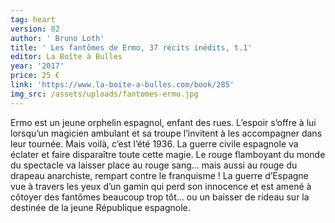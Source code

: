 ```yaml
---
tag: heart
version: 82
author: ' Bruno Loth'
title: ' Les fantômes de Ermo, 37 récits inédits, t.1'
editor: La Boîte à Bulles
year: '2017'
price: 25 €
link: 'https://www.la-boite-a-bulles.com/book/285'
img_src: /assets/uploads/fantomes-ermo.jpg
---
```

Ermo est un jeune orphelin espagnol, enfant des rues. L’espoir
 s’offre à lui lorsqu’un magicien ambulant et sa troupe l’invitent
 à les accompagner dans leur tournée. Mais voilà, c’est l’été
 1936. La guerre civile espagnole va éclater et faire disparaître
 toute cette magie. Le rouge flamboyant du monde du spectacle
 va laisser place au rouge sang… mais aussi au rouge du drapeau
 anarchiste, rempart contre le franquisme ! La guerre d’Espagne
 vue à travers les yeux d’un gamin qui perd son innocence et est
 amené à côtoyer des fantômes beaucoup trop tôt… ou un baisser
 de rideau sur la destinée de la jeune République espagnole.

